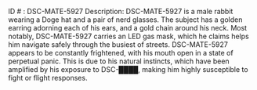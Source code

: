 ID # : DSC-MATE-5927
Description: DSC-MATE-5927 is a male rabbit wearing a Doge hat and a pair of nerd glasses. The subject has a golden earring adorning each of his ears, and a gold chain around his neck. Most notably, DSC-MATE-5927 carries an LED gas mask, which he claims helps him navigate safely through the busiest of streets. DSC-MATE-5927 appears to be constantly frightened, with his mouth open in a state of perpetual panic. This is due to his natural instincts, which have been amplified by his exposure to DSC-████, making him highly susceptible to fight or flight responses.